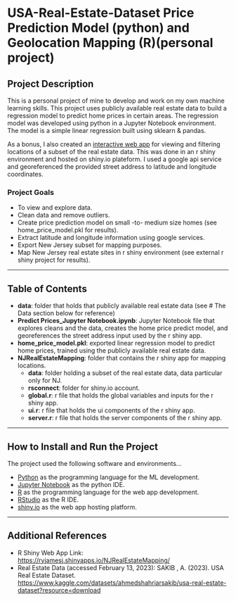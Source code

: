 # USA-Real-Estate-Dataset Price Prediction Model (python) and Geolocation Mapping (R)(personal project)

## Project Description
This is a personal project of mine to develop and work on my own machine learning skills.  This project uses publicly available real estate data to build a regression model to predict home prices in certain areas.  The regression model was developed using python in a Jupyter Notebook environment.  The model is a simple linear regression built using sklearn & pandas.

As a bonus, I also created an [interactive web app](https://ryjamesj.shinyapps.io/NJRealEstateMapping/) for viewing and filtering locations of a subset of the real estate data.  This was done in an r shiny environment and hosted on shiny.io plateform.  I used a google api service and georeferenced the provided street address to latitude and longitude coordinates.

### Project Goals
- To view and explore data.
- Clean data and remove outliers.
- Create price prediction model on small -to- medium size homes (see home_price_model.pkl for results).
- Extract latitude and longitude information using google services.
- Export New Jersey subset for mapping purposes.
- Map New Jersey real estate sites in r shiny environment (see external r shiny project for results).


***
## Table of Contents
- **data**: folder that holds that publicly available real estate data (see # The Data section below for reference)
- **Predict Prices_Jupyter Notebook.ipynb**: Jupyter Notebook file that explores cleans and the data, creates the home price predict model, and georeferences the street address input used by the r shiny app.
- **home_price_model.pkl**: exported linear regression model to predict home prices, trained using the publicly available real estate data.
- **NJRealEstateMapping**: folder that contains the r shiny app for mapping locations.
    - **data**: folder holding a subset of the real estate data, data particular only for NJ.
    - **rsconnect**: folder for shiny.io account.
    - **global.r**: r file that holds the global variables and inputs for the r shiny app.
    - **ui.r**: r file that holds the ui components of the r shiny app.
    - **server.r**: r file that holds the server components of the r shiny app.


***
## How to Install and Run the Project
The project used the following software and environments...
- [Python](https://www.python.org/) as the programming language for the ML development.
- [Jupyter Notebook](https://jupyter.org/) as the python IDE.
- [R](https://www.r-project.org/) as the programming language for the web app development.
- [RStudio](https://posit.co/download/rstudio-desktop/) as the R IDE.
- [shiny.io](https://www.shinyapps.io/) as the web app hosting platform.


***
## Additional References
- R Shiny Web App Link: https://ryjamesj.shinyapps.io/NJRealEstateMapping/
- Real Estate Data (accessed February 13, 2023): SAKIB , A. (2023). USA Real Estate Dataset. https://www.kaggle.com/datasets/ahmedshahriarsakib/usa-real-estate-dataset?resource=download
